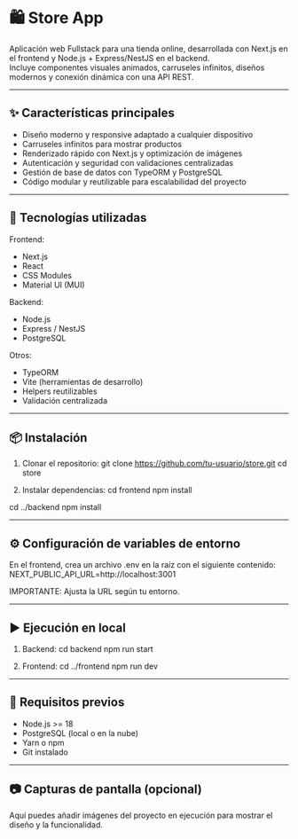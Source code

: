 # 🛍️ Store App

Aplicación web Fullstack para una tienda online, desarrollada con Next.js en el frontend y Node.js + Express/NestJS en el backend.  
Incluye componentes visuales animados, carruseles infinitos, diseños modernos y conexión dinámica con una API REST.

---

## ✨ Características principales

- Diseño moderno y responsive adaptado a cualquier dispositivo  
- Carruseles infinitos para mostrar productos  
- Renderizado rápido con Next.js y optimización de imágenes  
- Autenticación y seguridad con validaciones centralizadas  
- Gestión de base de datos con TypeORM y PostgreSQL  
- Código modular y reutilizable para escalabilidad del proyecto  

---

## 🚀 Tecnologías utilizadas

Frontend:
- Next.js
- React
- CSS Modules
- Material UI (MUI)

Backend:
- Node.js
- Express / NestJS
- PostgreSQL

Otros:
- TypeORM
- Vite (herramientas de desarrollo)
- Helpers reutilizables
- Validación centralizada

---

## 📦 Instalación

1. Clonar el repositorio:
git clone https://github.com/tu-usuario/store.git
cd store

2. Instalar dependencias:
cd frontend
npm install

cd ../backend
npm install

---

## ⚙️ Configuración de variables de entorno

En el frontend, crea un archivo .env en la raíz con el siguiente contenido:
NEXT_PUBLIC_API_URL=http://localhost:3001

IMPORTANTE: Ajusta la URL según tu entorno.

---

## ▶️ Ejecución en local

1. Backend:
cd backend
npm run start

2. Frontend:
cd ../frontend
npm run dev

---

## 🔧 Requisitos previos

- Node.js >= 18
- PostgreSQL (local o en la nube)
- Yarn o npm
- Git instalado

---

## 📷 Capturas de pantalla (opcional)

Aquí puedes añadir imágenes del proyecto en ejecución para mostrar el diseño y la funcionalidad.
